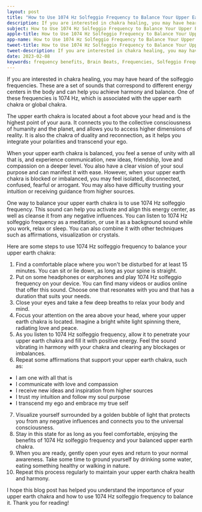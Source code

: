 ```yaml
---
layout: post
title: "How to Use 1074 Hz Solfeggio Frequency to Balance Your Upper Earth Chakra"
description: If you are interested in chakra healing, you may have heard of the solfeggio frequencies. These are a set of sounds that correspond to different energy centers in the body and can help you achieve harmony and balance. One of these frequencies is 1074 Hz, which is associated with the upper earth chakra or global chakra.
subject: How to Use 1074 Hz Solfeggio Frequency to Balance Your Upper Earth Chakra
apple-title: How to Use 1074 Hz Solfeggio Frequency to Balance Your Upper Earth Chakra
app-name: How to Use 1074 Hz Solfeggio Frequency to Balance Your Upper Earth Chakra
tweet-title: How to Use 1074 Hz Solfeggio Frequency to Balance Your Upper Earth Chakra
tweet-description: If you are interested in chakra healing, you may have heard of the solfeggio frequencies. These are a set of sounds that correspond to different energy centers in the body and can help you achieve harmony and balance. One of these frequencies is 1074 Hz, which is associated with the upper earth chakra or global chakra.
date: 2023-02-08
keywords: frequency benefits, Brain Beats, Frequencies, Solfeggio Frequency, upper earth Chakra, 1074 Hz, Brain wave entrainment, sound therapy, 1074 Hz frequency benefits
---
```


If you are interested in chakra healing, you may have heard of the solfeggio frequencies. These are a set of sounds that correspond to different energy centers in the body and can help you achieve harmony and balance. One of these frequencies is 1074 Hz, which is associated with the upper earth chakra or global chakra.

The upper earth chakra is located about a foot above your head and is the highest point of your aura. It connects you to the collective consciousness of humanity and the planet, and allows you to access higher dimensions of reality. It is also the chakra of duality and reconnection, as it helps you integrate your polarities and transcend your ego.

When your upper earth chakra is balanced, you feel a sense of unity with all that is, and experience communication, new ideas, friendship, love and compassion on a deeper level. You also have a clear vision of your soul purpose and can manifest it with ease. However, when your upper earth chakra is blocked or imbalanced, you may feel isolated, disconnected, confused, fearful or arrogant. You may also have difficulty trusting your intuition or receiving guidance from higher sources.

One way to balance your upper earth chakra is to use 1074 Hz solfeggio frequency. This sound can help you activate and align this energy center, as well as cleanse it from any negative influences. You can listen to 1074 Hz solfeggio frequency as a meditation, or use it as a background sound while you work, relax or sleep. You can also combine it with other techniques such as affirmations, visualization or crystals.

Here are some steps to use 1074 Hz solfeggio frequency to balance your upper earth chakra:

1. Find a comfortable place where you won't be disturbed for at least 15 minutes. You can sit or lie down, as long as your spine is straight.
2. Put on some headphones or earphones and play 1074 Hz solfeggio frequency on your device. You can find many videos or audios online that offer this sound. Choose one that resonates with you and that has a duration that suits your needs.
3. Close your eyes and take a few deep breaths to relax your body and mind.
4. Focus your attention on the area above your head, where your upper earth chakra is located. Imagine a bright white light spinning there, radiating love and peace.
5. As you listen to 1074 Hz solfeggio frequency, allow it to penetrate your upper earth chakra and fill it with positive energy. Feel the sound vibrating in harmony with your chakra and clearing any blockages or imbalances.
6. Repeat some affirmations that support your upper earth chakra, such as:

- I am one with all that is
- I communicate with love and compassion
- I receive new ideas and inspiration from higher sources
- I trust my intuition and follow my soul purpose
- I transcend my ego and embrace my true self

7. Visualize yourself surrounded by a golden bubble of light that protects you from any negative influences and connects you to the universal consciousness.
8. Stay in this state for as long as you feel comfortable, enjoying the benefits of 1074 Hz solfeggio frequency and your balanced upper earth chakra.
9. When you are ready, gently open your eyes and return to your normal awareness. Take some time to ground yourself by drinking some water, eating something healthy or walking in nature.
10. Repeat this process regularly to maintain your upper earth chakra health and harmony.

I hope this blog post has helped you understand the importance of your upper earth chakra and how to use 1074 Hz solfeggio frequency to balance it. Thank you for reading!